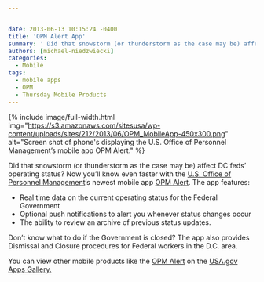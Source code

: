 ```yaml
---


date: 2013-06-13 10:15:24 -0400
title: 'OPM Alert App'
summary: ' Did that snowstorm (or thunderstorm as the case may be) affect DC feds&amp;#8217; operating status? &nbsp;Now you&rsquo;ll know even faster with the U.S. Office of Personnel Management&amp;#8216;s newest mobile app OPM Alert. The app features\: Real time'
authors: [michael-niedzwiecki]
categories:
  - Mobile
tags:
  - mobile apps
  - OPM
  - Thursday Mobile Products
---
```


{% include image/full-width.html img="https://s3.amazonaws.com/sitesusa/wp-content/uploads/sites/212/2013/06/OPM_MobileApp-450x300.png" alt="Screen shot of phone's displaying the U.S. Office of Personnel Management’s mobile app OPM Alert." %}


Did that snowstorm (or thunderstorm as the case may be) affect DC feds&#8217; operating status?  Now you’ll know even faster with the [U.S. Office of Personnel Management](http://www.opm.gov)&#8216;s newest mobile app [OPM Alert](http://www.opm.gov/policy-data-oversight/snow-dismissal-procedures/mobile-app/). The app features:

  * Real time data on the current operating status for the Federal Government
  * Optional push notifications to alert you whenever status changes occur
  * The ability to review an archive of previous status updates.

Don’t know what to do if the Government is closed? The app also provides Dismissal and Closure procedures for Federal workers in the D.C. area.

You can view other mobile products like the [OPM Alert](http://www.opm.gov/policy-data-oversight/snow-dismissal-procedures/mobile-app/) on the [USA.gov Apps Gallery.](http://apps.usa.gov/)